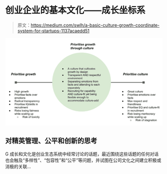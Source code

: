 # 创业企业的基本文化——成长坐标系

> 原文：<https://medium.com/swlh/a-basic-culture-growth-coordinate-system-for-startups-1137acaedd51>

![](img/0f186cd1500d06979b52ab18a5bf1e09.png)

## 对精英管理、公平和创新的思考

G 成长和文化是创业生态系统中经常讨论的话题，最近围绕这些话题的任何对话也会触及“多样性”、“包容性”和“公平”等问题，并试图在公司文化之间建立积极或消极的关联…